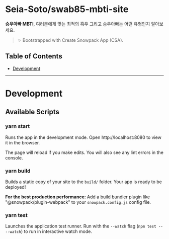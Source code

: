 # Seia-Soto/swab85-mbti-site

**승우아빠 MBTI**, 여러분에게 맞는 최적의 흑우 그리고 승우아빠는 어떤 유형인지 알아보세요.

> ✨ Bootstrapped with Create Snowpack App (CSA).

## Table of Contents

- [Development](#Development)

----

# Development

## Available Scripts

### yarn start

Runs the app in the development mode.
Open http://localhost:8080 to view it in the browser.

The page will reload if you make edits.
You will also see any lint errors in the console.

### yarn build

Builds a static copy of your site to the `build/` folder.
Your app is ready to be deployed!

**For the best production performance:** Add a build bundler plugin like "@snowpack/plugin-webpack" to your `snowpack.config.js` config file.

### yarn test

Launches the application test runner.
Run with the `--watch` flag (`npm test -- --watch`) to run in interactive watch mode.
